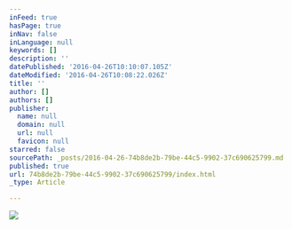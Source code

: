 ```yaml
---
inFeed: true
hasPage: true
inNav: false
inLanguage: null
keywords: []
description: ''
datePublished: '2016-04-26T10:10:07.105Z'
dateModified: '2016-04-26T10:08:22.026Z'
title: ''
author: []
authors: []
publisher:
  name: null
  domain: null
  url: null
  favicon: null
starred: false
sourcePath: _posts/2016-04-26-74b8de2b-79be-44c5-9902-37c690625799.md
published: true
url: 74b8de2b-79be-44c5-9902-37c690625799/index.html
_type: Article

---
```

![](https://the-grid-user-content.s3-us-west-2.amazonaws.com/0b19554b-c4d9-4ada-bbbe-f66aaa514462.png)